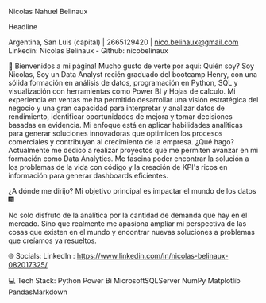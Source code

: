 
Nicolas Nahuel Belinaux



Headline

Argentina, San Luis (capital) | 2665129420 | nico.belinaux@gmail.com
Linkedin: Nicolas Belinaux   -   Github: nicobelinaux 

			

💫 Bienvenidos a mi página! Mucho gusto de verte por aquí:
Quién soy?
Soy Nicolas, Soy un Data Analyst recién graduado del bootcamp Henry, con una sólida formación en análisis de datos, programación en Python, SQL y visualización con herramientas como Power BI y Hojas de calculo. Mi experiencia en ventas me ha permitido desarrollar una visión estratégica del negocio y una gran capacidad para interpretar y analizar datos de rendimiento, identificar oportunidades de mejora y tomar decisiones basadas en evidencia. Mi enfoque está en aplicar habilidades analíticas para generar soluciones innovadoras que optimicen los procesos comerciales y contribuyan al crecimiento de la empresa.
¿Qué hago?
Actualmente me dedico a realizar proyectos que me permiten avanzar en mi formación como Data Analytics. Me fascina poder encontrar la solución a los problemas de la vida con código y la creación de KPI's ricos en información para generar dashboards eficientes.

¿A dónde me dirijo?
Mi objetivo principal es impactar el mundo de los datos 🎆

No solo disfruto de la analítica por la cantidad de demanda que hay en el mercado. Sino que realmente me apasiona ampliar mi perspectiva de las cosas que existen en el mundo y encontrar nuevas soluciones a problemas que creíamos ya resueltos.

🌐 Socials:
LinkedIn : https://www.linkedin.com/in/nicolas-belinaux-082017325/

💻 Tech Stack:
Python Power Bi MicrosoftSQLServer NumPy Matplotlib PandasMarkdown    
